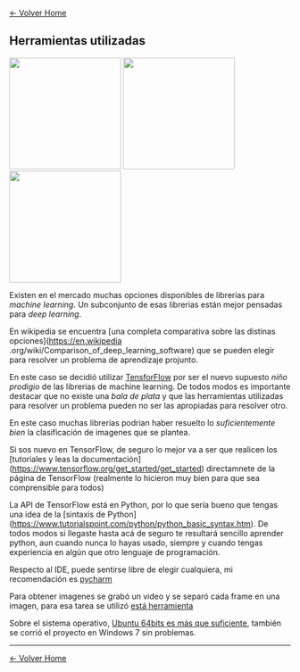 [<- Volver Home](../README.md)  

## Herramientas utilizadas


<img src="http://blog.desdelinux.net/wp-content/uploads/2016/04/ubuntu.png" height="200">
<img src="https://i.ytimg.com/vi/oZikw5k_2FM/maxresdefault.jpg" height="200">
<img src="https://upload.wikimedia.org/wikipedia/commons/thumb/a/a1/PyCharm_Logo.svg/1000px-PyCharm_Logo.svg.png" height="200">


Existen en el mercado muchas opciones disponibles de librerias para *machine learning*.
Un subconjunto de esas librerias están mejor pensadas para *deep learning*.

En wikipedia se encuentra [una completa comparativa sobre las distinas opciones](https://en.wikipedia
.org/wiki/Comparison_of_deep_learning_software) que se pueden elegir para resolver un problema de aprendizaje projunto.

En este caso se decidió utilizar [TensforFlow](https://www.tensorflow.org/) por ser el nuevo supuesto *niño prodigio*
de las librerias de machine learning.
De todos modos es importante destacar que no existe una *bala de plata* y que las herramientas utilizadas para resolver
un problema pueden no ser las apropiadas para resolver otro.

En este caso muchas librerias podrian haber resuelto lo *suficientemente bien* la clasificación de imagenes que se
plantea.

Si sos nuevo en TensorFlow, de seguro lo mejor va a ser que realicen los [tutoriales y leas la documentación]
(https://www.tensorflow.org/get_started/get_started) directamnete de la página de TensorFlow (realmente lo hicieron
muy bien para que sea comprensible para todos)

La API de TensorFlow está en Python, por lo que sería bueno que tengas una idea de la [sintaxis de Python]
(https://www.tutorialspoint.com/python/python_basic_syntax.htm). De todos modos si llegaste hasta acá de seguro te
resultará sencillo aprender python, aun cuando nunca lo hayas usado, siempre y cuando tengas experiencia en algún que
otro lenguaje de programación.

Respecto al IDE, puede sentirse libre de elegir cualquiera, mi recomendación es [pycharm](https://www.jetbrains.com/pycharm/)

Para obtener imagenes se grabó un video y se separó cada frame en una imagen, para esa tarea se utilizó [está
herramienta](https://www.dvdvideosoft.com/es/products/dvd/Free-Video-to-JPG-Converter.htm)

Sobre el sistema operativo, [Ubuntu 64bits es más que suficiente](https://www.ubuntu.com/download/desktop), también se corrió el proyecto en Windows 7 sin problemas.


***
[<- Volver Home](../README.md)
